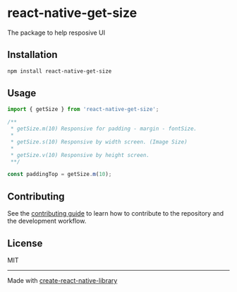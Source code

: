 # react-native-get-size

The package to help resposive UI

## Installation

```sh
npm install react-native-get-size
```

## Usage

```js
import { getSize } from 'react-native-get-size';

/**
 * getSize.m(10) Responsive for padding - margin - fontSize.
 *
 * getSize.s(10) Responsive by width screen. (Image Size)
 *
 * getSize.v(10) Responsive by height screen.
 **/

const paddingTop = getSize.m(10);
```

## Contributing

See the [contributing guide](CONTRIBUTING.md) to learn how to contribute to the repository and the development workflow.

## License

MIT

---

Made with [create-react-native-library](https://github.com/callstack/react-native-builder-bob)
